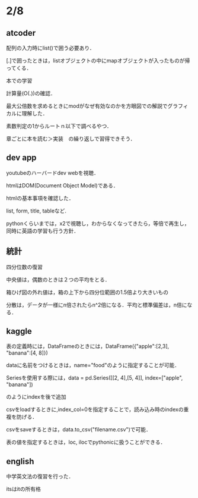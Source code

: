 # 2/8

## atcoder

配列の入力時にlist()で囲う必要あり．

[.]で囲ったときは，listオブジェクトの中にmapオブジェクトが入ったものが帰ってくる．

本での学習

計算量(O(.))の確認．

最大公倍数を求めるときにmodがなぜ有効なのかを方眼図での解説でグラフィカルに理解した．

素数判定の1からルートｎ以下で調べるやつ．

章ごとに本を読む＞実装　の繰り返しで習得できそう．

## dev app
youtubeのハーバードdev webを視聴．

htmlはDOM(Document Object Model)である．

htmlの基本事項を確認した．

list, form, title, tableなど.

pythonくらいまでは，x2で視聴し，わからなくなってきたら，等倍で再生し，同時に英語の学習も行う方針．

## 統計
四分位数の復習

中央値は，偶数のときは２つの平均をとる．

箱ひげ図の外れ値は，箱の上下から四分位範囲の1.5倍より大きいもの

分散は，データが一様にn倍されたらn^2倍になる．平均と標準偏差は，n倍になる．


## kaggle
表の定義時には，DataFrameのときには，DataFrame({"apple":[2,3], "banana":[4, 8]})

dataに名前をつけるときは，name="food"のように指定することが可能．

Seriesを使用する際には，data = pd.Series([[2, 4],[5, 4]], index=["apple", "banana"])

のようにindexを後で追加

csvをloadするときに,index_col=0を指定することで，読み込み時のindexの重複を防げる．

csvをsaveするときは，data.to_csv("filename.csv")で可能．

表の値を指定するときは，loc, ilocでpythonicに扱うことができる．


## english
中学英文法の復習を行った．

itsはitの所有格
